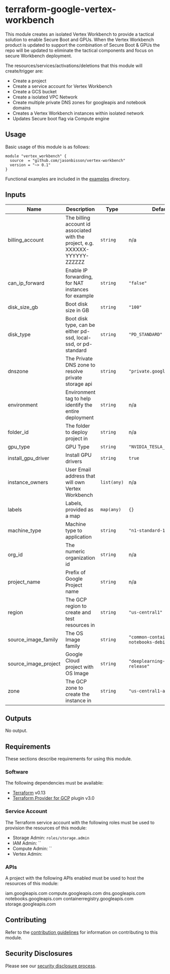 # terraform-google-vertex-workbench

This module creates an isolated Vertex Workbench to provide a tactical solution to enable Secure Boot and GPUs. When the Vertex Workbench product is updated to support the combination of Secure Boot & GPUs the repo will be updated to eliminate the tactical components and focus on secure Workbench deployment.

The resources/services/activations/deletions that this module will create/trigger are:

- Create a project
- Create a service account for Vertex Workbench
- Create a GCS bucket
- Create a isolated VPC Network
- Create multiple private DNS zones for googleapis and notebook domains
- Creates a Vertex Workbench instances within isolated network
- Updates Secure boot flag via Compute engine

## Usage

Basic usage of this module is as follows:

```hcl
module "vertex_workbench" {
  source  = "github.com/jasonbisson/vertex-workbench"
  version = "~> 0.1"
}
```

Functional examples are included in the
[examples](./examples/) directory.

<!-- BEGINNING OF PRE-COMMIT-TERRAFORM DOCS HOOK -->
## Inputs

| Name | Description | Type | Default | Required |
|------|-------------|------|---------|:--------:|
| billing\_account | The billing account id associated with the project, e.g. XXXXXX-YYYYYY-ZZZZZZ | `string` | n/a | yes |
| can\_ip\_forward | Enable IP forwarding, for NAT instances for example | `string` | `"false"` | no |
| disk\_size\_gb | Boot disk size in GB | `string` | `"100"` | no |
| disk\_type | Boot disk type, can be either pd-ssd, local-ssd, or pd-standard | `string` | `"PD_STANDARD"` | no |
| dnszone | The Private DNS zone to resolve private storage api | `string` | `"private.googleapis.com."` | no |
| environment | Environment tag to help identify the entire deployment | `string` | n/a | yes |
| folder\_id | The folder to deploy project in | `string` | n/a | yes |
| gpu\_type | GPU Type | `string` | `"NVIDIA_TESLA_T4"` | no |
| install\_gpu\_driver | Install GPU drivers | `string` | `true` | no |
| instance\_owners | User Email address that will own Vertex Workbench | `list(any)` | n/a | yes |
| labels | Labels, provided as a map | `map(any)` | `{}` | no |
| machine\_type | Machine type to application | `string` | `"n1-standard-1"` | no |
| org\_id | The numeric organization id | `string` | n/a | yes |
| project\_name | Prefix of Google Project name | `string` | n/a | yes |
| region | The GCP region to create and test resources in | `string` | `"us-central1"` | no |
| source\_image\_family | The OS Image family | `string` | `"common-container-notebooks-debian-10"` | no |
| source\_image\_project | Google Cloud project with OS Image | `string` | `"deeplearning-platform-release"` | no |
| zone | The GCP zone to create the instance in | `string` | `"us-central1-a"` | no |

## Outputs

No output.

<!-- END OF PRE-COMMIT-TERRAFORM DOCS HOOK -->

## Requirements

These sections describe requirements for using this module.

### Software

The following dependencies must be available:

- [Terraform][terraform] v0.13
- [Terraform Provider for GCP][terraform-provider-gcp] plugin v3.0

### Service Account

The Terraform service account with the following roles must be used to provision
the resources of this module:

- Storage Admin: `roles/storage.admin`
- IAM Admin: ``
- Compute Admin: ``
- Vertex Admin:

### APIs

A project with the following APIs enabled must be used to host the
resources of this module:

iam.googleapis.com
compute.googleapis.com
dns.googleapis.com
notebooks.googleapis.com
containerregistry.googleapis.com
storage.googleapis.com


## Contributing

Refer to the [contribution guidelines](./CONTRIBUTING.md) for
information on contributing to this module.

[project-factory-module]: https://registry.terraform.io/modules/terraform-google-modules/project-factory/google
[terraform-provider-gcp]: https://www.terraform.io/docs/providers/google/index.html
[terraform]: https://www.terraform.io/downloads.html

## Security Disclosures

Please see our [security disclosure process](./SECURITY.md).
